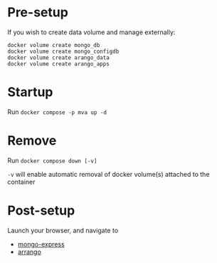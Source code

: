 # Pre-setup

If you wish to create data volume and manage externally:

```
docker volume create mongo_db
docker volume create mongo_configdb
docker volume create arango_data
docker volume create arango_apps
```

# Startup

Run `docker compose -p mva up -d`

# Remove

Run `docker compose down [-v]`

`-v` will enable automatic removal of docker volume(s) attached to the container

# Post-setup

Launch your browser, and navigate to

- [mongo-express](http://localhost:8091)
- [arrango](http://localhost:8529)